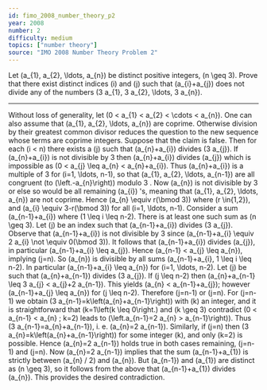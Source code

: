 ```yaml
---
id: fimo_2008_number_theory_p2
year: 2008
number: 2
difficulty: medium
topics: ["number theory"]
source: "IMO 2008 Number Theory Problem 2"
---
```


Let \(a_{1}, a_{2}, \ldots, a_{n}\) be distinct positive integers, \(n \geq 3\). Prove that there exist distinct indices \(i\) and \(j\) such that \(a_{i}+a_{j}\) does not divide any of the numbers \(3 a_{1}, 3 a_{2}, \ldots, 3 a_{n}\).

---
Without loss of generality, let \(0 < a_{1} < a_{2} < \cdots < a_{n}\). One can also assume that \(a_{1}, a_{2}, \ldots, a_{n}\) are coprime. Otherwise division by their greatest common divisor reduces the question to the new sequence whose terms are coprime integers.
Suppose that the claim is false. Then for each \(i < n\) there exists a \(j\) such that \(a_{n}+a_{i}\) divides \(3 a_{j}\). If \(a_{n}+a_{i}\) is not divisible by 3 then \(a_{n}+a_{i}\) divides \(a_{j}\) which is impossible as \(0 < a_{j} \leq a_{n} < a_{n}+a_{i}\). Thus \(a_{n}+a_{i}\) is a multiple of 3 for \(i=1, \ldots, n-1\), so that \(a_{1}, a_{2}, \ldots, a_{n-1}\) are all congruent (to \(\left.-a_{n}\right)\) modulo 3 .
Now \(a_{n}\) is not divisible by 3 or else so would be all remaining \(a_{i}\) 's, meaning that \(a_{1}, a_{2}, \ldots, a_{n}\) are not coprime. Hence \(a_{n} \equiv r(\bmod 3)\) where \(r \in\{1,2\}\), and \(a_{i} \equiv 3-r(\bmod 3)\) for all \(i=1, \ldots, n-1\).
Consider a sum \(a_{n-1}+a_{i}\) where \(1 \leq i \leq n-2\). There is at least one such sum as \(n \geq 3\). Let \(j\) be an index such that \(a_{n-1}+a_{i}\) divides \(3 a_{j}\). Observe that \(a_{n-1}+a_{i}\) is not divisible by 3 since \(a_{n-1}+a_{i} \equiv 2 a_{i} \not \equiv 0(\bmod 3)\). It follows that \(a_{n-1}+a_{i}\) divides \(a_{j}\), in particular \(a_{n-1}+a_{i} \leq a_{j}\). Hence \(a_{n-1} < a_{j} \leq a_{n}\), implying \(j=n\). So \(a_{n}\) is divisible by all sums \(a_{n-1}+a_{i}, 1 \leq i \leq n-2\). In particular \(a_{n-1}+a_{i} \leq a_{n}\) for \(i=1, \ldots, n-2\).
Let \(j\) be such that \(a_{n}+a_{n-1}\) divides \(3 a_{j}\). If \(j \leq n-2\) then \(a_{n}+a_{n-1} \leq 3 a_{j} < a_{j}+2 a_{n-1}\). This yields \(a_{n} < a_{n-1}+a_{j}\); however \(a_{n-1}+a_{j} \leq a_{n}\) for \(j \leq n-2\). Therefore \(j=n-1\) or \(j=n\).
For \(j=n-1\) we obtain \(3 a_{n-1}=k\left(a_{n}+a_{n-1}\right)\) with \(k\) an integer, and it is straightforward that \(k=1\left(k \leq 0\right.\) and \(k \geq 3\) contradict \(0 < a_{n-1} < a_{n} ; k=2\) leads to \(\left.a_{n-1}=2 a_{n} > a_{n-1}\right)\). Thus \(3 a_{n-1}=a_{n}+a_{n-1}\), i. e. \(a_{n}=2 a_{n-1}\).
Similarly, if \(j=n\) then \(3 a_{n}=k\left(a_{n}+a_{n-1}\right)\) for some integer \(k\), and only \(k=2\) is possible. Hence \(a_{n}=2 a_{n-1}\) holds true in both cases remaining, \(j=n-1\) and \(j=n\).
Now \(a_{n}=2 a_{n-1}\) implies that the sum \(a_{n-1}+a_{1}\) is strictly between \(a_{n} / 2\) and \(a_{n}\). But \(a_{n-1}\) and \(a_{1}\) are distinct as \(n \geq 3\), so it follows from the above that \(a_{n-1}+a_{1}\) divides \(a_{n}\). This provides the desired contradiction.
